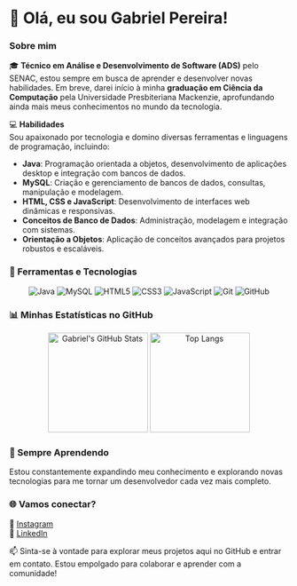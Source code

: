 # 👋 Olá, eu sou Gabriel Pereira!  

### Sobre mim  
🎓 **Técnico em Análise e Desenvolvimento de Software (ADS)** pelo SENAC, estou sempre em busca de aprender e desenvolver novas habilidades. Em breve, darei início à minha **graduação em Ciência da Computação** pela Universidade Presbiteriana Mackenzie, aprofundando ainda mais meus conhecimentos no mundo da tecnologia.  

💻 **Habilidades**  
Sou apaixonado por tecnologia e domino diversas ferramentas e linguagens de programação, incluindo:  
- **Java**: Programação orientada a objetos, desenvolvimento de aplicações desktop e integração com bancos de dados.  
- **MySQL**: Criação e gerenciamento de bancos de dados, consultas, manipulação e modelagem.  
- **HTML, CSS e JavaScript**: Desenvolvimento de interfaces web dinâmicas e responsivas.  
- **Conceitos de Banco de Dados**: Administração, modelagem e integração com sistemas.  
- **Orientação a Objetos**: Aplicação de conceitos avançados para projetos robustos e escaláveis.  

### 🔧 Ferramentas e Tecnologias  
<div align="center">
  <img src="https://img.shields.io/badge/Java-ED8B00?style=for-the-badge&logo=java&logoColor=white" alt="Java" />
  <img src="https://img.shields.io/badge/MySQL-005C84?style=for-the-badge&logo=mysql&logoColor=white" alt="MySQL" />
  <img src="https://img.shields.io/badge/HTML5-E34F26?style=for-the-badge&logo=html5&logoColor=white" alt="HTML5" />
  <img src="https://img.shields.io/badge/CSS3-1572B6?style=for-the-badge&logo=css3&logoColor=white" alt="CSS3" />
  <img src="https://img.shields.io/badge/JavaScript-F7DF1E?style=for-the-badge&logo=javascript&logoColor=black" alt="JavaScript" />
  <img src="https://img.shields.io/badge/Git-F05032?style=for-the-badge&logo=git&logoColor=white" alt="Git" />
  <img src="https://img.shields.io/badge/GitHub-181717?style=for-the-badge&logo=github&logoColor=white" alt="GitHub" />
</div>  

### 📊 Minhas Estatísticas no GitHub  
<div align="center">
  <img height="180em" src="https://github-readme-stats.vercel.app/api?username=Souzaz1&show_icons=true&theme=radical" alt="Gabriel's GitHub Stats" />
  <img height="180em" src="https://github-readme-stats.vercel.app/api/top-langs/?username=Souzaz1&layout=compact&theme=radical" alt="Top Langs" />
</div>  

### 🌱 Sempre Aprendendo  
Estou constantemente expandindo meu conhecimento e explorando novas tecnologias para me tornar um desenvolvedor cada vez mais completo.  

### 🌐 Vamos conectar?  
📸 [Instagram](https://www.instagram.com/souzazq/)  
💼 [LinkedIn](https://www.linkedin.com/in/gabriel-pereira-89a173235/)  

📫 Sinta-se à vontade para explorar meus projetos aqui no GitHub e entrar em contato. Estou empolgado para colaborar e aprender com a comunidade!  

